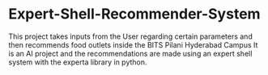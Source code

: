 # Expert-Shell-Recommender-System
This project takes inputs from the User regarding certain parameters and then recommends food outlets inside the BITS Pilani Hyderabad Campus
It is an AI project and the recommendations are made using an expert shell system with the experta library in python.
